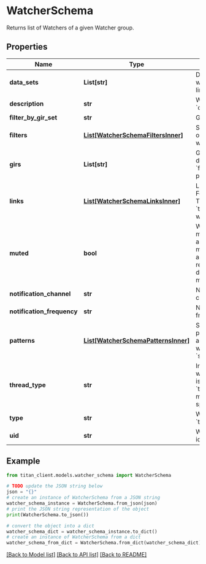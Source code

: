# WatcherSchema

Returns list of Watchers of a given Watcher group.

## Properties

Name | Type | Description | Notes
------------ | ------------- | ------------- | -------------
**data_sets** | **List[str]** | Data sets the watcher is limited by. | [optional] 
**description** | **str** | Watcher &#x60;description&#x60;. | [optional] 
**filter_by_gir_set** | **str** | GIR set filter. | [optional] 
**filters** | [**List[WatcherSchemaFiltersInner]**](WatcherSchemaFiltersInner.md) | Search filter of &#x60;search&#x60; watcher. | [optional] 
**girs** | **List[str]** | GIR set paths defined by &#x60;filterByGirSet&#x60; param. | [optional] 
**links** | [**List[WatcherSchemaLinksInner]**](WatcherSchemaLinksInner.md) | Links to the Forum and Thread of the &#x60;thread&#x60; type watcher. | [optional] 
**muted** | **bool** | Watcher&#39;s mute status (if a watcher is muted, no alerts are received during its mute period) | 
**notification_channel** | **str** | Notification chanel. | 
**notification_frequency** | **str** | Notification frequency. | 
**patterns** | [**List[WatcherSchemaPatternsInner]**](WatcherSchemaPatternsInner.md) | Search query patterns applicable to a watcher of the &#x60;search&#x60; type. | [optional] 
**thread_type** | **str** | In case watcher &#x60;type&#x60; is &#x60;thread&#x60; the &#x60;threadType&#x60; must be specified. | [optional] 
**type** | **str** | Watcher &#x60;type&#x60;. | 
**uid** | **str** | Watcher identifier. | 

## Example

```python
from titan_client.models.watcher_schema import WatcherSchema

# TODO update the JSON string below
json = "{}"
# create an instance of WatcherSchema from a JSON string
watcher_schema_instance = WatcherSchema.from_json(json)
# print the JSON string representation of the object
print(WatcherSchema.to_json())

# convert the object into a dict
watcher_schema_dict = watcher_schema_instance.to_dict()
# create an instance of WatcherSchema from a dict
watcher_schema_from_dict = WatcherSchema.from_dict(watcher_schema_dict)
```
[[Back to Model list]](../README.md#documentation-for-models) [[Back to API list]](../README.md#documentation-for-api-endpoints) [[Back to README]](../README.md)


